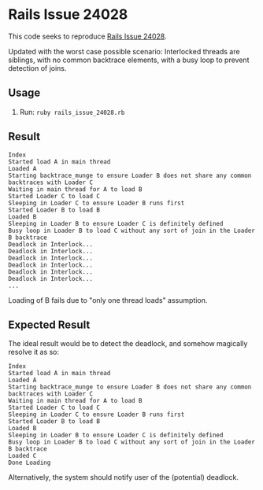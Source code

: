 # Rails Issue 24028

This code seeks to reproduce [Rails Issue 24028](https://github.com/rails/rails/issues/24028).

Updated with the worst case possible scenario: Interlocked threads are siblings, with no common backtrace elements, with a busy loop to prevent detection of joins.

## Usage

1. Run: `ruby rails_issue_24028.rb`

## Result

```
Index
Started load A in main thread
Loaded A
Starting backtrace_munge to ensure Loader B does not share any common backtraces with Loader C
Waiting in main thread for A to load B
Started Loader C to load C
Sleeping in Loader C to ensure Loader B runs first
Started Loader B to load B
Loaded B
Sleeping in Loader B to ensure Loader C is definitely defined
Busy loop in Loader B to load C without any sort of join in the Loader B backtrace
Deadlock in Interlock...
Deadlock in Interlock...
Deadlock in Interlock...
Deadlock in Interlock...
Deadlock in Interlock...
Deadlock in Interlock...
...
```

Loading of B fails due to "only one thread loads" assumption.

## Expected Result

The ideal result would be to detect the deadlock, and somehow magically resolve it as so:

```
Index
Started load A in main thread
Loaded A
Starting backtrace_munge to ensure Loader B does not share any common backtraces with Loader C
Waiting in main thread for A to load B
Started Loader C to load C
Sleeping in Loader C to ensure Loader B runs first
Started Loader B to load B
Loaded B
Sleeping in Loader B to ensure Loader C is definitely defined
Busy loop in Loader B to load C without any sort of join in the Loader B backtrace
Loaded C
Done Loading
```

Alternatively, the system should notify user of the (potential) deadlock.

